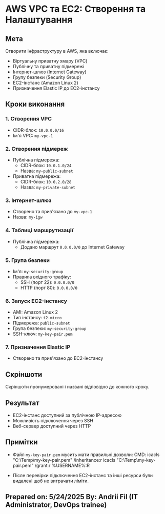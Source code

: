 # AWS VPC та EC2: Створення та Налаштування

## Мета

Створити інфраструктуру в AWS, яка включає:

- Віртуальну приватну хмару (VPC)
- Публічну та приватну підмережі
- Інтернет-шлюз (Internet Gateway)
- Групу безпеки (Security Group)
- EC2-інстанс (Amazon Linux 2)
- Призначення Elastic IP до EC2-інстансу

## Кроки виконання

### 1. Створення VPC

- CIDR-блок: `10.0.0.0/16`
- Ім'я VPC: `my-vpc-1`

### 2. Створення підмереж

- Публічна підмережа:
  - CIDR-блок: `10.0.1.0/24`
  - Назва: `my-public-subnet`
- Приватна підмережа:
  - CIDR-блок: `10.0.2.0/28`
  - Назва: `my-private-subnet`

### 3. Інтернет-шлюз

- Створено та прив'язано до `my-vpc-1`
- Назва: `my-igw`

### 4. Таблиці маршрутизації

- Публічна підмережа:
  - Додано маршрут `0.0.0.0/0` до Internet Gateway

### 5. Група безпеки

- Ім'я: `my-security-group`
- Правила вхідного трафіку:
  - SSH (порт 22): `0.0.0.0/0`
  - HTTP (порт 80): `0.0.0.0/0`

### 6. Запуск EC2-інстансу

- AMI: Amazon Linux 2
- Тип інстансу: `t2.micro`
- Підмережа: `public-subnet`
- Група безпеки: `my-security-group`
- SSH-ключ: `my-key-pair.pem`

### 7. Призначення Elastic IP

- Створено та прив'язано до EC2-інстансу

## Скріншоти

Скріншоти пронумеровані і названі відповідно до кожного кроку.

## Результат

- EC2-інстанс доступний за публічною IP-адресою
- Можливість підключення через SSH
- Веб-сервер доступний через HTTP

## Примітки

- Файл `my-key-pair.pem` мусить мати правильні дозволи:
  CMD:	icacls "C:\Temp\my-key-pair.pem" /inheritance:r
		icacls "C:\Temp\my-key-pair.pem" /grant:r %USERNAME%:R

- Післе перевірки підключення EC2-інстанс та інші ресурси були видалені щоб не витрачати ліміти.

## Prepared on: 5/24/2025 By: Andrii Fil (IT Administrator, DevOps trainee)

